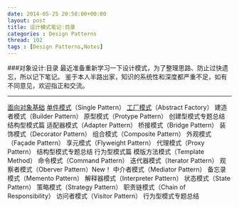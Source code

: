 ```yaml
---
date: 2014-05-25 20:58:00+00:00
layout: post
title: 设计模式笔记:目录
categories : Design Patterns
thread: 102
tags : [Design Patterns,Notes]
---
```


###对象设计:目录
最近准备重新学习一下设计模式，为了整理思路、防止过快遗忘，所以记下笔记。
鉴于本人半路出家，知识的系统性和深度都严重不足，如有不同意见，欢迎指正和交流。
***
 [面向对象基础](http://qijun.info/Design-Patterns-Zero)
 [单件模式](http://qijun.info/Design-Patterns-Singleton)（Single Pattern）
 [工厂模式](http://qijun.info/Design-Patterns-Factory)（Abstract Factory）
 建造者模式（Builder Pattern）
 原型模式（Protype Pattern）
 创建型模式专题总结
 结构型模式篇
 适配器模式（Adapter Pattern）
 桥接模式（Bridge Pattern）
 装饰模式（Decorator Pattern）
 组合模式（Composite Pattern）
 外观模式（Façade Pattern）
 享元模式（Flyweight Pattern）
 代理模式（Proxy Pattern）
 结构型模式专题总结
 行为型模式篇
 模版方法模式（Template Method）
 命令模式（Command Pattern）
 迭代器模式（Iterator Pattern）
 观察者模式（Oberver Pattern）New！
 中介者模式（Mediator Pattern）
 备忘录模式（Memento Pattern）
 解释器模式（Interpreter Pattern）
 状态模式（State Pattern）
 策略模式（Strategy Pattern）
 职责链模式（Chain of Responsibility）
 访问者模式（Visitor Pattern）
 行为型模式专题总结